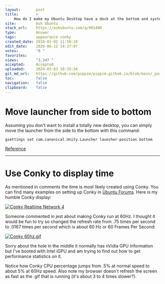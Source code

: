 ```yaml
---
layout:       post
title:        >
    How do I make my Ubuntu Desktop have a dock at the bottom and system utilization widgets on the side?
site:         Ask Ubuntu
stack_url:    https://askubuntu.com/q/991480
type:         Answer
tags:         appearance conky
created_date: 2018-01-02 11:50:18
edit_date:    2020-06-12 14:37:07
votes:        "8 "
favorites:    
views:        "3,347 "
accepted:     Accepted
uploaded:     2024-03-03 10:35:34
git_md_url:   https://github.com/pippim/pippim.github.io/blob/main/_posts/2018/2018-01-02-How-do-I-make-my-Ubuntu-Desktop-have-a-dock-at-the-bottom-and-system-utilization-widgets-on-the-side_.md
toc:          false
navigation:   false
clipboard:    false
---
```


# Move launcher from side to bottom

Assuming you don't want to install a totally new desktop, you can simply move the launcher from the side to the bottom with this command:

``` 
gsettings set com.canonical.Unity.Launcher launcher-position bottom
```

[Reference][1]


----------

# Use Conky to display time

As mentioned in comments the time is most likely created using Conky. You can find many examples on setting up Conky in [Ubuntu Forums][2]. Here is my humble Conky display:

[![Conky Realtime Network 4][3]][3]

Someone commented in jest about making Conky run at 60Hz. I thought it would be fun to try so changed the refresh rate from .75 times per second to .0167 times per second which is about 60 Hz or 60 Frames Per Second:

[![Conky 60hz.gif][4]][4]

Sorry about the hole in the middle it normally has nVidia GPU information but I've booted with Intel iGPU and am trying to find out how to get performance statistics on it.

Notice how Conky CPU percentage jumps from .5% at normal speed to about 5% at 60Hz speed. Also note my browser doesn't refresh the screen as fast as the .gif that is running (it's about 3 to 4 times slower?).

  [1]: http://ubuntuhandbook.org/index.php/2016/03/ubuntu-16-04-move-unity-launcher-to-bottom/
  [2]: https://ubuntuforums.org/showthread.php?t=281865
  [3]: https://i.stack.imgur.com/qbwY3.gif
  [4]: https://i.stack.imgur.com/kFcfr.gif
